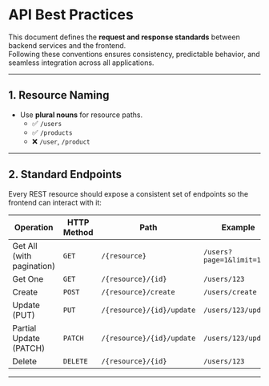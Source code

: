 # API Best Practices

This document defines the **request and response standards** between backend services and the frontend.  
Following these conventions ensures consistency, predictable behavior, and seamless integration across all applications.

---

## 1. Resource Naming

- Use **plural nouns** for resource paths.  
  - ✅ `/users`  
  - ✅ `/products`  
  - ❌ `/user`, `/product`

---

## 2. Standard Endpoints

Every REST resource should expose a consistent set of endpoints so the frontend can interact with it:

| Operation                  | HTTP Method | Path                     | Example                        |
|----------------------------|-------------|--------------------------|--------------------------------|
| Get All (with pagination)  | `GET`       | `/{resource}`            | `/users?page=1&limit=10`       |
| Get One                    | `GET`       | `/{resource}/{id}`       | `/users/123`                   |
| Create                     | `POST`      | `/{resource}/create`     | `/users/create`                |
| Update (PUT)               | `PUT`       | `/{resource}/{id}/update` | `/users/123/update`            |
| Partial Update (PATCH)     | `PATCH`     | `/{resource}/{id}/update` | `/users/123/update`            |
| Delete       | `DELETE`    | `/{resource}/{id}`       | `/users/123`                   |               |

---